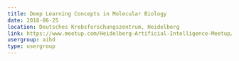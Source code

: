 ```yaml
---
title: Deep Learning Concepts in Molecular Biology
date: 2018-06-25
location: Deutsches Krebsforschungszentrum, Heidelberg
link: https://www.meetup.com/Heidelberg-Artificial-Intelligence-Meetup/events/251676605/
usergroup: aihd
type: usergroup
---
```

